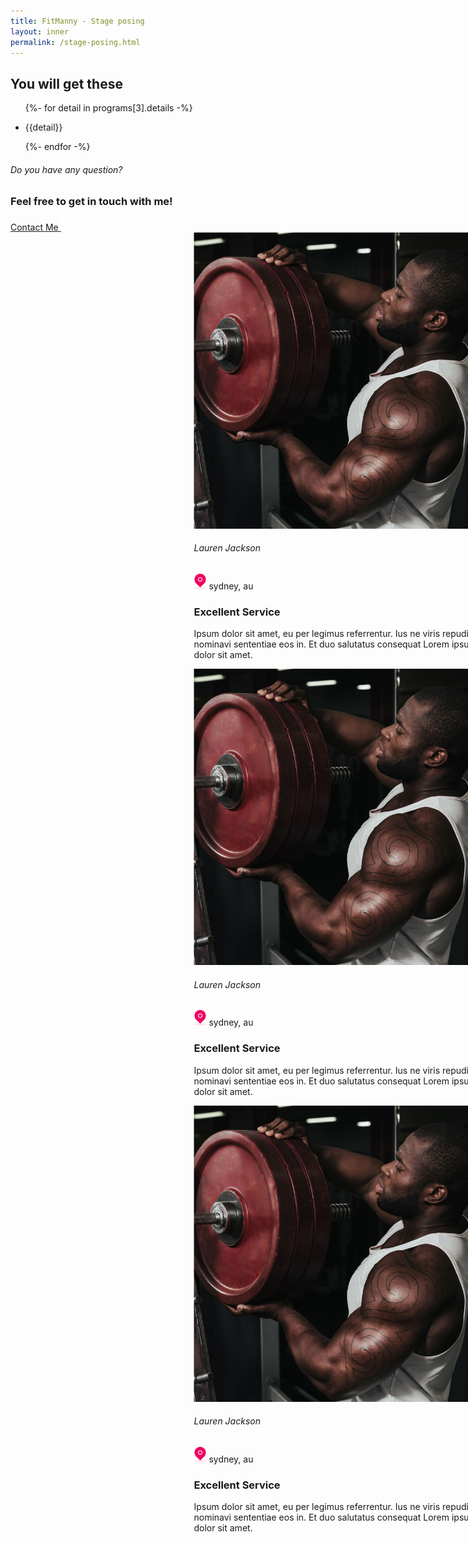 ```yaml
---
title: FitManny - Stage posing
layout: inner
permalink: /stage-posing.html
---
```


<main role="main" class="content-area blogdetailspage">
  <!--blog details section-->
  <section class="blog-details position-relative">
    <div class="container">
      <div class="blog-detailed-content">
        <h1 class="blog-title">You will get these</h1>
        <ul>
        {%- for detail in programs[3].details -%}
          <li><p class="text-desc mb-0">{{detail}}</p></li>
        {%- endfor -%}
      </div>
    </div>
  </section>
  <div class="container">
    <div class="contact-redirection p-4 p-sm-5 px-md-3 py-md-4 p-sm-4 px-lg-4 py-lg-5">
      <div class="contact-redirection-info">
        <h6>Do you have any question?</h6>
        <h3 class="m-0">Feel free to get in touch with me!</h3>
      </div>
      <div class="contact-redirection-action pl-0 pl-md-4 pl-lg-5">
        <a href="/contact.html" class="btn text-uppercase btn-get-started btn-style-5">
          Contact Me
          <img src="./assets/img/right-arrow.svg" alt="FF Fit" height="20" class="ml-2">
        </a>
      </div>
    </div>
  </div>
  <!--testimonial section-->
  <section class="testimonial py-5">
    <div class="our-testimonial py-5 swiper-container-initialized swiper-container-horizontal">
      <div class="swiper-wrapper" style="transition-duration: 0ms; transform: translate3d(293.5px, 0px, 0px);">
        <div class="swiper-slide testimonial-block swiper-slide-active" style="margin-right: 30px;">
          <div class="testimonial-user-details">
            <div class="avatar-image">
              <img loading="lazy" src="./assets/img/user-avatar-1.jpg" alt="FF Fit" class="mw-100">
            </div>
            <h6 class="pl-3">Lauren Jackson</h6>
            <p class="pl-3"><img loading="lazy" src="./assets/img/pin.svg" alt="FF Fit" height="25" class="mr-2"> sydney, au
            </p>
          </div>
          <div class="testimonial-message text-left">
            <h3>Excellent Service</h3>
            <p class="m-0">Ipsum dolor sit amet, eu per legimus referrentur. Ius ne viris repudiare, nominavi
              sententiae eos in. Et duo salutatus consequat Lorem ipsum dolor sit amet.</p>
          </div>
        </div>
        <div class="swiper-slide testimonial-block swiper-slide-next" style="margin-right: 30px;">
          <div class="testimonial-user-details">
            <div class="avatar-image">
              <img loading="lazy" src="./assets/img/user-avatar-1.jpg" alt="FF Fit" class="mw-100">
            </div>
            <h6 class="pl-3">Lauren Jackson</h6>
            <p class="pl-3"><img loading="lazy" src="./assets/img/pin.svg" alt="FF Fit" height="25" class="mr-2"> sydney, au
            </p>
          </div>
          <div class="testimonial-message text-left">
            <h3>Excellent Service</h3>
            <p class="m-0">Ipsum dolor sit amet, eu per legimus referrentur. Ius ne viris repudiare, nominavi
              sententiae eos in. Et duo salutatus consequat Lorem ipsum dolor sit amet.</p>
          </div>
        </div>
        <div class="swiper-slide testimonial-block" style="margin-right: 30px;">
          <div class="testimonial-user-details">
            <div class="avatar-image">
              <img loading="lazy" src="./assets/img/user-avatar-1.jpg" alt="FF Fit" class="mw-100">
            </div>
            <h6 class="pl-3">Lauren Jackson</h6>
            <p class="pl-3"><img loading="lazy" src="./assets/img/pin.svg" alt="FF Fit" height="25" class="mr-2"> sydney, au
            </p>
          </div>
          <div class="testimonial-message text-left">
            <h3>Excellent Service</h3>
            <p class="m-0">Ipsum dolor sit amet, eu per legimus referrentur. Ius ne viris repudiare, nominavi
              sententiae eos in. Et duo salutatus consequat Lorem ipsum dolor sit amet.</p>
          </div>
        </div>
      </div>
      <span class="swiper-notification" aria-live="assertive" aria-atomic="true"></span>
    </div>
  </section>
  <!--// testimonial section-->
</main>
